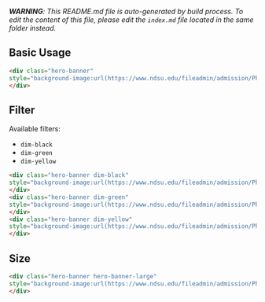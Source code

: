 _**WARNING**: This README.md file is auto-generated by build process. To edit the content of this file, please edit the `index.md` file located in the same folder instead._


## Basic Usage

```html
<div class="hero-banner" 
style="background-image:url(https://www.ndsu.edu/fileadmin/admission/Photos/graphics/about1.jpg)" >
</div>
```

## Filter

Available filters:
* `dim-black`
* `dim-green`
* `dim-yellow`


```html
<div class="hero-banner dim-black" 
style="background-image:url(https://www.ndsu.edu/fileadmin/admission/Photos/graphics/about1.jpg)" >
</div>
<div class="hero-banner dim-green" 
style="background-image:url(https://www.ndsu.edu/fileadmin/admission/Photos/graphics/about1.jpg)" >
</div>
<div class="hero-banner dim-yellow" 
style="background-image:url(https://www.ndsu.edu/fileadmin/admission/Photos/graphics/about1.jpg)" >
</div>
```

## Size

```html
<div class="hero-banner hero-banner-large" 
style="background-image:url(https://www.ndsu.edu/fileadmin/admission/Photos/graphics/about1.jpg)" >
</div>
```